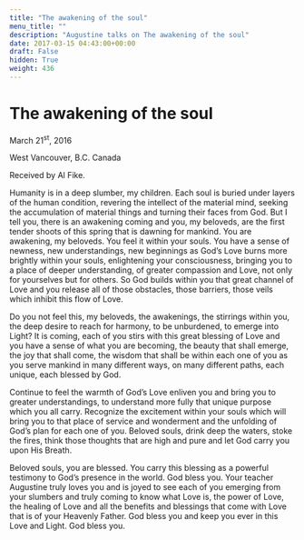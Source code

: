 ```yaml
---
title: "The awakening of the soul"
menu_title: ""
description: "Augustine talks on The awakening of the soul"
date: 2017-03-15 04:43:00+00:00
draft: False
hidden: True
weight: 436
---
```

# The awakening of the soul



March 21<sup>st</sup>, 2016

West Vancouver, B.C. Canada

Received by Al Fike.


Humanity is in a deep slumber, my children. Each soul is buried under layers of the human condition, revering the intellect of the material mind, seeking the accumulation of material things and turning their faces from God. But I tell you, there is an awakening coming and you, my beloveds, are the first tender shoots of this spring that is dawning for mankind. You are awakening, my beloveds. You feel it within your souls. You have a sense of newness, new understandings, new beginnings as God’s Love burns more brightly within your souls, enlightening your consciousness, bringing you to a place of deeper understanding, of greater compassion and Love, not only for yourselves but for others. So God builds within you that great channel of Love and you release all of those obstacles, those barriers, those veils which inhibit this flow of Love. 

Do you not feel this, my beloveds, the awakenings, the stirrings within you, the deep desire to reach for harmony, to be unburdened, to emerge into Light? It is coming, each of you stirs with this great blessing of Love and you have a sense of what you are becoming, the beauty that shall emerge, the joy that shall come, the wisdom that shall be within each one of you as you serve mankind in many different ways, on many different paths, each unique, each blessed by God. 

Continue to feel the warmth of God’s Love enliven you and bring you to greater understandings, to understand more fully that unique purpose which you all carry. Recognize the excitement within your souls which will bring you to that place of service and wonderment and the unfolding of God’s plan for each one of you. Beloved souls, drink deep the waters, stoke the fires, think those thoughts that are high and pure and let God carry you upon His Breath. 

Beloved souls, you are blessed. You carry this blessing as a powerful testimony to God’s presence in the world. God bless you. Your teacher Augustine truly loves you and is joyed to see each of you emerging from your slumbers and truly coming to know what Love is, the power of Love, the healing of Love and all the benefits and blessings that come with Love that is of your Heavenly Father. God bless you and keep you ever in this Love and Light. God bless you. 